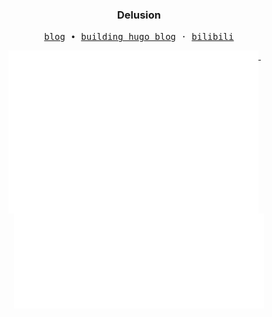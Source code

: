 <h3 align="center"> Delusion</h3>

<p align="center">
  <samp>
    <a href="https://forsakendelusion.online/">blog</a> ∙
    <a href="https://hugo.forsakendelusion.online/">building hugo blog</a> ·
    <a href="https://space.bilibili.com/56454402/">bilibili</a>
  </samp>
</p>

<p align="center">
  <a href="https://github.com/ForsakenDelusion">
    <img width="400" align="top" src="https://github.com/ForsakenDelusion/ForsakenDelusion/blob/main/metrics.left.svg" />
  </a>
  &emsp;
  <a href="https://github.com/ForsakenDelusion">
    <img width="400" align="top" src="https://github.com/ForsakenDelusion/ForsakenDelusion/blob/main/metrics.right.svg" />
  </a>
</p>


